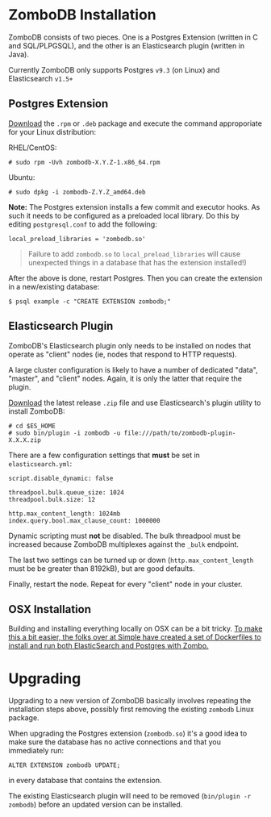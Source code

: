 # ZomboDB Installation

ZomboDB consists of two pieces.  One is a Postgres Extension (written in C and SQL/PLPGSQL), and the other is an Elasticsearch plugin (written in Java).

Currently ZomboDB only supports Postgres `v9.3` (on Linux) and Elasticsearch `v1.5+`


## Postgres Extension

[Download](https://github.com/zombodb/zombodb/releases/latest) the `.rpm` or `.deb` package and execute the command approporiate for your Linux distribution:

RHEL/CentOS:

```
# sudo rpm -Uvh zombodb-X.Y.Z-1.x86_64.rpm
```

Ubuntu:

```
# sudo dpkg -i zombodb-Z.Y.Z_amd64.deb
```

**Note:**  The Postgres extension installs a few commit and executor hooks. As such it needs to be configured as a preloaded local library.  Do this by editing  `postgresql.conf` to add the following:

```
local_preload_libraries = 'zombodb.so'
```

> Failure to add `zombodb.so` to `local_preload_libraries` will cause unexpected things in a database that has the extension installed!)

After the above is done, restart Postgres.  Then you can create the extension in a new/existing database:

```
$ psql example -c "CREATE EXTENSION zombodb;"
```

## Elasticsearch Plugin

ZomboDB's Elasticsearch plugin only needs to be installed on nodes that operate as "client" nodes (ie, nodes that respond to HTTP requests).

A large cluster configuration is likely to have a number of dedicated "data", "master", and "client" nodes.  Again, it is only the latter that require the plugin.

[Download](https://github.com/zombodb/zombodb/releases/latest) the latest release `.zip` file and use Elasticsearch's plugin utility to install ZomboDB:

```
# cd $ES_HOME
# sudo bin/plugin -i zombodb -u file:///path/to/zombodb-plugin-X.X.X.zip
```

There are a few configuration settings that **must** be set in `elasticsearch.yml`:

```
script.disable_dynamic: false

threadpool.bulk.queue_size: 1024
threadpool.bulk.size: 12

http.max_content_length: 1024mb
index.query.bool.max_clause_count: 1000000
```

Dynamic scripting must **not** be disabled.  The bulk threadpool must be increased because ZomboDB multiplexes against the `_bulk` endpoint.

The last two settings can be turned up or down (`http.max_content_length` must be be greater than 8192kB), but are good defaults.

Finally, restart the node.  Repeat for every "client" node in your cluster.

## OSX Installation

Building and installing everything locally on OSX can be a bit tricky. [To make this a bit easier, the folks over at Simple have created a set of Dockerfiles to install and run both ElasticSearch and Postgres with Zombo.](https://github.com/SimpleFinance/docker_zombo)


# Upgrading

Upgrading to a new version of ZomboDB basically involves repeating the installation steps above, possibly first removing the existing `zombodb` Linux package.

When upgrading the Postgres extension (`zombodb.so`) it's a good idea to make sure the database has no active connections and that you immediately run:

```
ALTER EXTENSION zombodb UPDATE;
```

in every database that contains the extension.

The existing Elasticsearch plugin will need to be removed (`bin/plugin -r zombodb`) before an updated version can be installed.


